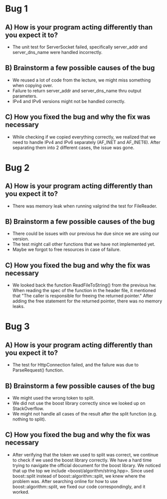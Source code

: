 # Bug 1

## A) How is your program acting differently than you expect it to?
- The unit test for ServerSocket failed, specifically server_addr and server_dns_name
were handled incorrectly.

## B) Brainstorm a few possible causes of the bug
- We reused a lot of code from the lecture, we might miss something when copying over.
- Failure to return server_addr and server_dns_name thru output parameters.
- IPv4 and IPv6 versions might not be handled correctly.

## C) How you fixed the bug and why the fix was necessary
- While checking if we copied everything correctly, we realized that we need to handle IPv4
and IPv6 separately (AF_INET and AF_INET6). After separating them into 2 different cases,
the issue was gone.


# Bug 2

## A) How is your program acting differently than you expect it to?
- There was memory leak when running valgrind the test for FileReader.

## B) Brainstorm a few possible causes of the bug
- There could be issues with our previous hw due since we are using our version.
- The test might call other functions that we have not implemented yet.
- Maybe we forgot to free resources in case of failure.

## C) How you fixed the bug and why the fix was necessary
- We looked back the function ReadFileToString() from the previous hw. When reading the spec
of the function in the header file, it mentioned that "The caller is responsible for freeing
the returned pointer." After adding the free statement for the returned pointer, there was no
memory leaks.


# Bug 3

## A) How is your program acting differently than you expect it to?
- The test for HttpConnection failed, and the failure was due to ParseRequest() function.

## B) Brainstorm a few possible causes of the bug
- We might used the wrong token to split.
- We did not use the boost library correctly since we looked up on StackOverflow.
- We might not handle all cases of the result after the split function (e.g. nothing to split).

## C) How you fixed the bug and why the fix was necessary
- After verifying that the token we used to split was correct, we continue to check if we used
the boost library correctly. We have a hard time trying to navigate the official document for the
boost library. We noticed that up the top we include <boost/algorithm/string.hpp>. Since used
boost::split instead of boost::algorithm::split, we knew where the problem was. After searching
online for how to use boost::algorithm::split, we fixed our code correspondingly, and it worked.

